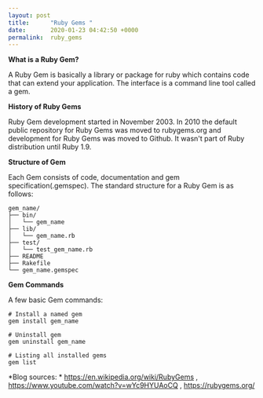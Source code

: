 ```yaml
---
layout: post
title:      "Ruby Gems "
date:       2020-01-23 04:42:50 +0000
permalink:  ruby_gems
---
```



[](https://en.wikipedia.org/wiki/RubyGems)
**What is a Ruby Gem?**

A Ruby Gem is basically a library or package for ruby which contains code that can extend your application. The interface is a command line tool called a gem. 

**History of Ruby Gems**

Ruby Gem development started in November 2003. In 2010 the default public repository for Ruby Gems was moved to rubygems.org and development for Ruby Gems was moved to Github. It wasn't part of Ruby distribution until Ruby 1.9.

**Structure of Gem**

Each Gem consists of code, documentation and gem specification(.gemspec). The standard structure for a Ruby Gem is as follows: 
```
gem_name/
├── bin/
│   └── gem_name
├── lib/
│   └── gem_name.rb
├── test/
│   └── test_gem_name.rb
├── README
├── Rakefile
└── gem_name.gemspec
```

**Gem Commands**

A few basic Gem commands:
```
# Install a named gem
gem install gem_name

# Uninstall gem
gem uninstall gem_name 

# Listing all installed gems
gem list 
```

*Blog sources: * https://en.wikipedia.org/wiki/RubyGems , https://www.youtube.com/watch?v=wYc9HYUAoCQ , https://rubygems.org/
